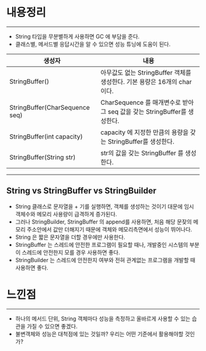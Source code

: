 # 내용정리
---

- String 타입을 무분별하게 사용하면 GC 에 부담을 준다.
- 클래스별, 메서드별 응답시간을 알 수 있으면 성능 튜닝에 도움이 된다.


|생성자|내용|
|---|---|
| StringBuffer()                  | 아무값도 없는 StringBuffer 객체를 생성한다. 기본 용량은 16개의 char이다.        |
| StringBuffer(CharSequence seq)  | CharSequence 를 매개변수로 받아 그 seq 값을 갖는 StringBuffer를 생성한다.     |
| StringBuffer(int capacity)      | capacity 에 지정한 만큼의 용량을 갖는 StringBuffer를 생성한다.               |
| StringBuffer(String str)        | str의 값을 갖는 StringBuffer 를 생성한다.                                |

---

## String vs StringBuffer vs StringBuilder
- String 클래스로 문자열을 + 기를 실행하면, 객체를 생성하는 것이기 대문에 임시 객체수와 메모리 사용량이 급격하게 증가된다.
- 그러나 StringBuilder, StringBuffer 의 append를 사용하면, 처음 해당 문잦의 메모리 주소안에서 값만 더해지기 때문에 객체와 메모리측면에서 성능이 뛰어나다.
- String 은 짧은 문자열을 더할 경우에만 사용한다.
- StringBuffer 는 스레드에 안전한 프로그램이 필요할 때나, 개발중인 시스템의 부분이 스레드에 안전한지 모를 경우 사용하면 좋다.
- StringBuilder 는 스레드에 안전한지 여부와 전혀 관계없는 프로그램을 개발할 때 사용하면 좋다.


# 느낀점
---

- 하나의 메서드 단위, String 객체마다 성능을 측정하고 올바르게 사용할 수 있는 습관을 가질 수 있으면 좋겠다.
- 불변객체와 성능은 대척점에 있는 것일까? 우리는 어떤 기준에서 활용해야할 것인가?
